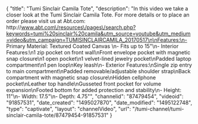 {
    "title": "Tumi Sinclair Camila Tote",
    "description": "In this video we take a closer look at the Tumi Sinclair Camila Tote.  For more details or to place an order please visit us at Abt.com: http:\/\/www.abt.com\/resources\/pages\/search.php?keywords=tumi%20sinclair%20camila&utm_source=youtube&utm_medium=video&utm_campaign=TUMISINCLAIRCAMILA_20170517\n\nFeatures:\n- Primary Material: Textured Coated Canvas \n- Fits up to 15\"\n- Interior Features:\n1 zip pocket on front wall\nFront envelope pocket with magnetic snap closure\n1 open pocket\n1 velvet-lined jewelry pocket\nPadded laptop compartment\n1 pen loop\nKey leash\n- Exterior Features:\nSingle zip entry to main compartment\nPadded removable\/adjustable shoulder strap\nBack compartment with magnetic snap closure\nHidden cellphone pocket\nLeather top handle\nGusseted front pocket for volume expansion\nFooted bottom for added protection and stability\n- Height: 11\"\n- Width: 17.5\"\n- Depth: 4.75\"",
    "channelid": "87479454",
    "videoid": "91857531",
    "date_created": "1495027870",
    "date_modified": "1495122748",
    "type": "captivate",
    "layout": "channelVideo",
    "url": "\/tumi-channel\/tumi-sinclair-camila-tote\/87479454-91857531"
}